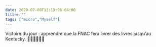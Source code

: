```yaml
---
date: 2020-07-08T13:19:06-04:00
title: ""
tags: ["micro","Myself"]
---
```

Victoire du jour : apprendre que la FNAC fera livrer des livres jusqu’au Kentucky. 🙌🏻🙌🏻🙌🏻
